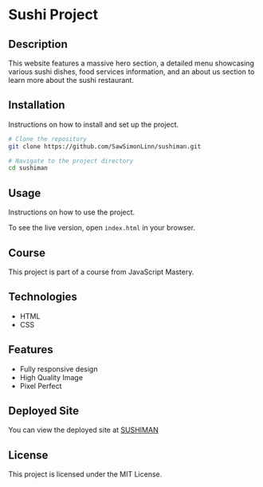 # Sushi Project

## Description

This website features a massive hero section, a detailed menu showcasing various sushi dishes, food services information, and an about us section to learn more about the sushi restaurant.

## Installation

Instructions on how to install and set up the project.

```bash
# Clone the repository
git clone https://github.com/SawSimonLinn/sushiman.git

# Navigate to the project directory
cd sushiman
```

## Usage

Instructions on how to use the project.

To see the live version, open `index.html` in your browser.

## Course

This project is part of a course from JavaScript Mastery.

## Technologies

- HTML
- CSS

## Features

- Fully responsive design
- High Quality Image
- Pixel Perfect

## Deployed Site

You can view the deployed site at [SUSHIMAN](https://sawsimonlinn.github.io/sushiman/)

## License

This project is licensed under the MIT License.
